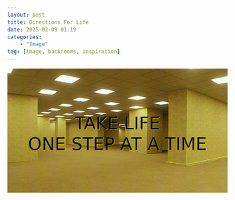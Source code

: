 ```yaml
---
layout: post
title: Directions For Life
date: 2025-02-09 01:19
categories:
    - "Image"
tag: [image, backrooms, inspiration]
---
```

<img src="/img/posts/inspo-backrooms/backrooms_onestep.png">